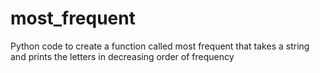 # most_frequent
Python code to create a function called most frequent that takes a string and prints the letters in decreasing order of frequency
